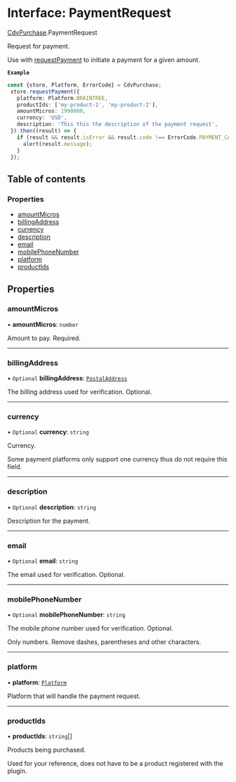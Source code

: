 # Interface: PaymentRequest

[CdvPurchase](../modules/CdvPurchase.md).PaymentRequest

Request for payment.

Use with [requestPayment](../classes/CdvPurchase.Store.md#requestpayment) to initiate a payment for a given amount.

**`Example`**

```ts
const {store, Platform, ErrorCode} = CdvPurchase;
 store.requestPayment({
   platform: Platform.BRAINTREE,
   productIds: ['my-product-1', 'my-product-2'],
   amountMicros: 1990000,
   currency: 'USD',
   description: 'This this the description of the payment request',
 }).then((result) => {
   if (result && result.isError && result.code !== ErrorCode.PAYMENT_CANCELLED) {
     alert(result.message);
   }
 });
```

## Table of contents

### Properties

- [amountMicros](CdvPurchase.PaymentRequest.md#amountmicros)
- [billingAddress](CdvPurchase.PaymentRequest.md#billingaddress)
- [currency](CdvPurchase.PaymentRequest.md#currency)
- [description](CdvPurchase.PaymentRequest.md#description)
- [email](CdvPurchase.PaymentRequest.md#email)
- [mobilePhoneNumber](CdvPurchase.PaymentRequest.md#mobilephonenumber)
- [platform](CdvPurchase.PaymentRequest.md#platform)
- [productIds](CdvPurchase.PaymentRequest.md#productids)

## Properties

### amountMicros

• **amountMicros**: `number`

Amount to pay. Required.

___

### billingAddress

• `Optional` **billingAddress**: [`PostalAddress`](CdvPurchase.PostalAddress.md)

The billing address used for verification. Optional.

___

### currency

• `Optional` **currency**: `string`

Currency.

Some payment platforms only support one currency thus do not require this field.

___

### description

• `Optional` **description**: `string`

Description for the payment.

___

### email

• `Optional` **email**: `string`

The email used for verification. Optional.

___

### mobilePhoneNumber

• `Optional` **mobilePhoneNumber**: `string`

The mobile phone number used for verification. Optional.

Only numbers. Remove dashes, parentheses and other characters.

___

### platform

• **platform**: [`Platform`](../enums/CdvPurchase.Platform.md)

Platform that will handle the payment request.

___

### productIds

• **productIds**: `string`[]

Products being purchased.

Used for your reference, does not have to be a product registered with the plugin.
